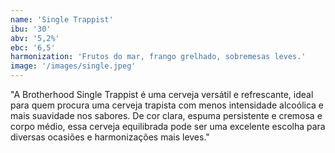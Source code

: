 ```yaml
---
name: 'Single Trappist'
ibu: '30'
abv: '5,2%'
ebc: '6,5'
harmonization: 'Frutos do mar, frango grelhado, sobremesas leves.'
image: '/images/single.jpeg'
---
```

"A Brotherhood Single Trappist é uma cerveja versátil e refrescante, ideal para quem procura uma cerveja trapista com menos intensidade alcoólica e mais suavidade nos sabores. De cor clara, espuma persistente e cremosa e corpo médio, essa cerveja equilibrada pode ser uma excelente escolha para diversas ocasiões e harmonizações mais leves."
